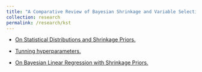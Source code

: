 ```yaml
---
title: "A Comparative Review of Bayesian Shrinkage and Variable Selection in Econometrics"
collection: research
permalink: /research/kst
---
```



- [On Statistical Distributions and Shrinkage Priors.](/files/Statistical-Distributions.html)

- [Tunning hyperparameters.](https://duongtrinh.shinyapps.io/KST-priors/)

- [On Bayesian Linear Regression with Shrinkage Priors.](https://duongtrinh.shinyapps.io/KST-ana8/)